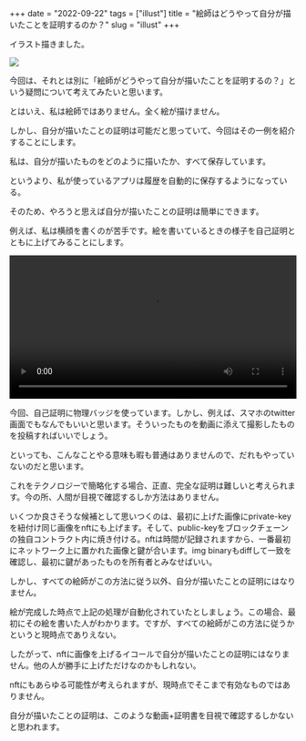 +++
date = "2022-09-22"
tags = ["illust"]
title = "絵師はどうやって自分が描いたことを証明するのか？"
slug = "illust"
+++

イラスト描きました。

![](/img/yui_119.png)

今回は、それとは別に「絵師がどうやって自分が描いたことを証明するの？」という疑問について考えてみたいと思います。

とはいえ、私は絵師ではありません。全く絵が描けません。

しかし、自分が描いたことの証明は可能だと思っていて、今回はその一例を紹介することにします。

私は、自分が描いたものをどのように描いたか、すべて保存しています。

というより、私が使っているアプリは履歴を自動的に保存するようになっている。

そのため、やろうと思えば自分が描いたことの証明は簡単にできます。

例えば、私は横顔を書くのが苦手です。絵を書いているときの様子を自己証明とともに上げてみることにします。

<video src="https://raw.githubusercontent.com/syui/img/master/movie/illust_02.mp4" width="100%" controls></video>

今回、自己証明に物理バッジを使っています。しかし、例えば、スマホのtwitter画面でもなんでもいいと思います。そういったものを動画に添えて撮影したものを投稿すればいいでしょう。

といっても、こんなことやる意味も暇も普通はありませんので、だれもやっていないのだと思います。

これをテクノロジーで簡略化する場合、正直、完全な証明は難しいと考えられます。今の所、人間が目視で確認するしか方法はありません。

いくつか良さそうな候補として思いつくのは、最初に上げた画像にprivate-keyを紐付け同じ画像をnftにも上げます。そして、public-keyをブロックチェーンの独自コントラクト内に焼き付ける。nftは時間が記録されますから、一番最初にネットワーク上に置かれた画像と鍵が合います。img binaryもdiffして一致を確認し、最初に鍵があったものを所有者とみなせばいい。

しかし、すべての絵師がこの方法に従う以外、自分が描いたことの証明にはなりません。

絵が完成した時点で上記の処理が自動化されていたとしましょう。この場合、最初にその絵を書いた人がわかります。ですが、すべての絵師がこの方法に従うかというと現時点でありえない。

したがって、nftに画像を上げるイコールで自分が描いたことの証明にはなりません。他の人が勝手に上げただけなのかもしれない。

nftにもあらゆる可能性が考えられますが、現時点でそこまで有効なものではありません。

自分が描いたことの証明は、このような動画+証明書を目視で確認するしかないと思われます。

